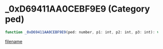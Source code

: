 # _0xD69411AA0CEBF9E9 (Category ped)

```js
function _0xD69411AA0CEBF9E9(ped: number, p1: int, p2: int, p3: int): void
```

[filename](_0xD69411AA0CEBF9E9_m.md ':include')